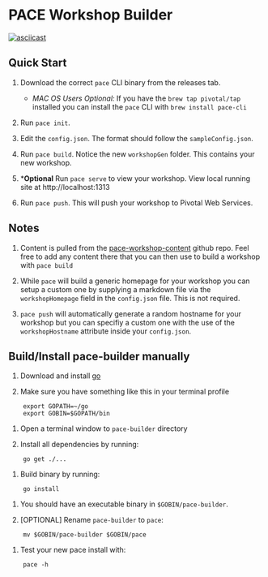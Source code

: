 # PACE Workshop Builder

[![asciicast](https://asciinema.org/a/213808.svg)](https://asciinema.org/a/213808?autoplay=1)

## Quick Start

1. Download the correct `pace` CLI binary from the releases tab. 
    - *MAC OS Users Optional:* If you have the `brew tap pivotal/tap` installed you can install the `pace` CLI with `brew install pace-cli`

1. Run `pace init`.

1. Edit the `config.json`. The format should follow the `sampleConfig.json`.

1. Run `pace build`. Notice the new `workshopGen` folder. This contains your new workshop.

1. ***Optional** Run `pace serve` to view your workshop. View local running site at http://localhost:1313

1. Run `pace push`. This will push your workshop to Pivotal Web Services.

## Notes

1. Content is pulled from the [pace-workshop-content](https://github.com/Pivotal-Field-Engineering/pace-workshop-content) github repo. Feel free to add any content there that you can then use to build a workshop with `pace build`

1. While `pace` will build a generic homepage for your workshop you can setup a custom one by supplying a markdown file via the `workshopHomepage` field in the `config.json` file. This is not required.

1. `pace push` will automatically generate a random hostname for your workshop but you can specifiy a custom one with the use of the `workshopHostname` attribute inside your `config.json`.

## Build/Install pace-builder manually
1. Download and install [go](https://golang.org/dl/)

1. Make sure you have something like this in your terminal profile

```
    export GOPATH=~/go
    export GOBIN=$GOPATH/bin
```

1. Open a terminal window to `pace-builder` directory

1. Install all dependencies by running: 

```
    go get ./...
```

1. Build binary by running:

```
    go install
```

1. You should have an executable binary in `$GOBIN/pace-builder`. 

1. [OPTIONAL] Rename `pace-builder` to `pace`:
```
    mv $GOBIN/pace-builder $GOBIN/pace
```
1. Test your new pace install with:
```
    pace -h
```